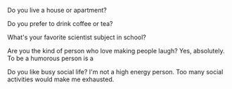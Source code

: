 
Do you live a house or apartment?

Do you prefer to drink coffee or tea?

What's your favorite scientist subject in school?

Are you the kind of person who love making people laugh?
Yes, absolutely. To be a humorous person is a  

Do you like busy social life?
I'm not a high energy person. Too many social activities would make me exhausted.